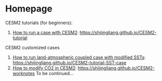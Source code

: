 # Homepage
CESM2 tutorials (for beginners):
1. [How to run a case with CESM2](https://shijingliang.github.io/CESM2-tutorial): https://shijingliang.github.io/CESM2-tutorial

CESM2 customized cases
1. [How to run land-atmospheric coupled case with modified SSTs](https://shijingliang.github.io/CESM2-tutorial-SST-case): https://shijingliang.github.io/CESM2-tutorial-SST-case
2. [How to modify CO2 in CESM2](https://shijingliang.github.io/CESM2-worknotes): https://shijingliang.github.io/CESM2-worknotes
To be continued...
